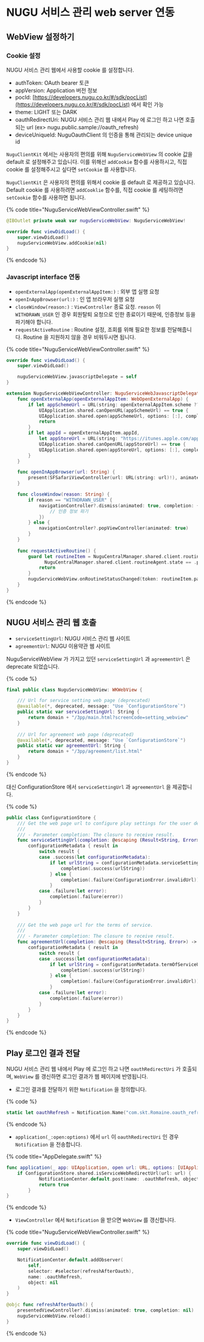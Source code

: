 # NUGU 서비스 관리 web server 연동

## WebView 설정하기

### Cookie 설정

NUGU 서비스 관리 웹에서 사용할 cookie 를 설정합니다.

* authToken: OAuth bearer 토큰
* appVersion: Application 버전 정보
* pocId: [https://developers.nugu.co.kr/#/sdk/pocList](https://developers.nugu.co.kr/#/sdk/pocList) 에서 확인 가능
* theme: LIGHT 또는 DARK
* oauthRedirectUri: NUGU 서비스 관리 웹 내에서 Play 에 로그인 하고 나면 호출되는 url (ex&gt; nugu.public.sample://oauth_refresh)
* deviceUniqueId: NuguOauthClient 의 인증을 통해 관리되는 device unique id

`NuguClientKit` 에서는 사용자의 편의를 위해 `NuguServiceWebView` 의 cookie 값을 default 로 설정해주고 있습니다. 이를 위해선 `addCookie` 함수를 사용하시고, 직접 cookie 를 설정해주시고 싶다면 `setCookie` 를 사용합니다.

`NuguClientKit` 은 사용자의 편의를 위해서 cookie 를 default 로 제공하고 있습니다. Default cookie 를 사용하려면 `addCooklie` 함수를, 직접 cookie 를 세팅하려면 `setCookie` 함수를 사용하면 됩니다.

{% code title="NuguServiceWebViewController.swift" %}
```swift
@IBOutlet private weak var nuguServiceWebView: NuguServiceWebView!

override func viewDidLoad() {
    super.viewDidLoad()
    nuguServiceWebView.addCookie(nil)
}
```
{% endcode %}

### Javascript interface 연동

* `openExternalApp(openExternalAppItem:)` : 외부 앱 실행 요청
* `openInAppBrowser(url:)` : 인 앱 브라우저 실행 요청
* `closeWindow(reason:)` : `ViewController` 종료 요청. `reason` 이 `WITHDRAWN_USER` 인 경우 회원탈퇴 요청으로 인한 종료이기 때문에, 인증정보 등을 파기해야 합니다.
* `requestActiveRoutine` : Routine 설정, 조회를 위해 필요한 정보를 전달해줍니다. Routine 을 지원하지 않을 경우 비워두시면 됩니다.

{% code title="NuguServiceWebViewController.swift" %}
```swift
override func viewDidLoad() {
    super.viewDidLoad()

    nuguServiceWebView.javascriptDelegate = self
}

extension NuguServiceWebViewController: NuguServiceWebJavascriptDelegate {
    func openExternalApp(openExternalAppItem: WebOpenExternalApp) {
        if let appSchemeUrl = URL(string: openExternalAppItem.scheme ?? ""),
            UIApplication.shared.canOpenURL(appSchemeUrl) == true {
            UIApplication.shared.open(appSchemeUrl, options: [:], completionHandler: nil)
            return
        }
        if let appId = openExternalAppItem.appId,
            let appStoreUrl = URL(string: "https://itunes.apple.com/app/" + appId + "?mt=8"),
            UIApplication.shared.canOpenURL(appStoreUrl) == true {
            UIApplication.shared.open(appStoreUrl, options: [:], completionHandler: nil)
        }
    }

    func openInAppBrowser(url: String) {
        present(SFSafariViewController(url: URL(string: url)!), animated: true, completion: nil)
    }

    func closeWindow(reason: String) {
        if reason == "WITHDRAWN_USER" {
            navigationController?.dismiss(animated: true, completion: {
                // 인증 정보 파기
            })
        } else {
            navigationController?.popViewController(animated: true)
        }
    }
    
    func requestActiveRoutine() {
        guard let routineItem = NuguCentralManager.shared.client.routineAgent.routineItem,
              NuguCentralManager.shared.client.routineAgent.state == .playing else {
            return
        }
        nuguServiceWebView.onRoutineStatusChanged(token: routineItem.payload.token, status: RoutineState.playing.routineActivity)
    }
}
```
{% endcode %}

## NUGU 서비스 관리 웹 호출

* `serviceSettingUrl`: NUGU 서비스 관리 웹 사이트
* `agreementUrl`: NUGU 이용약관 웹 사이트

NuguServiceWebView 가 가지고 있던 `serviceSettingUrl` 과 `agreementUrl` 은 deprecate 되었습니다.

{% code %}
```swift
final public class NuguServiceWebView: WKWebView {

    /// Url for service setting web page (deprecated)
    @available(*, deprecated, message: "Use `ConfigurationStore`")
    public static var serviceSettingUrl: String {
        return domain + "/3pp/main.html?screenCode=setting_webview"
    }
    
    /// Url for agreement web page (deprecated)
    @available(*, deprecated, message: "Use `ConfigurationStore`")
    public static var agreementUrl: String {
        return domain + "/3pp/agreement/list.html"
    }
}
```
{% endcode %}

대신 ConfigurationStore 에서 `serviceSettingUrl` 과 `agreementUrl` 을 제공합니다.

{% code %}
```swift
public class ConfigurationStore {
    /// Get the web page url to configure play settings for the user device.
    ///
    /// - Parameter completion: The closure to receive result.
    func serviceSettingUrl(completion: @escaping (Result<String, Error>) -> Void) {
        configurationMetadata { result in
            switch result {
            case .success(let configurationMetadata):
                if let urlString = configurationMetadata.serviceSetting {
                    completion(.success(urlString))
                } else {
                    completion(.failure(ConfigurationError.invalidUrl))
                }
            case .failure(let error):
                completion(.failure(error))
            }
        }
    }
    
    /// Get the web page url for the terms of service.
    ///
    /// - Parameter completion: The closure to receive result.
    func agreementUrl(completion: @escaping (Result<String, Error>) -> Void) {
        configurationMetadata { result in
            switch result {
            case .success(let configurationMetadata):
                if let urlString = configurationMetadata.termOfServiceUri {
                    completion(.success(urlString))
                } else {
                    completion(.failure(ConfigurationError.invalidUrl))
                }
            case .failure(let error):
                completion(.failure(error))
            }
        }
    }
}
```
{% endcode %}

## Play 로그인 결과 전달

NUGU 서비스 관리 웹 내에서 Play 에 로그인 하고 나면 `oauthRedirectUri` 가 호출되며, `WebView` 를 갱신하면 로그인 결과가 웹 페이지에 반영됩니다.

* 로그인 결과를 전달하기 위한 `Notification` 을 정의합니다.

{% code %}
```swift
static let oauthRefresh = Notification.Name("com.skt.Romaine.oauth_refresh")
```
{% endcode %}

* `application(_:open:options)` 에서 `url` 이 `oauthRedirectUri` 인 경우 `Notification` 을 전송합니다. 

{% code title="AppDelegate.swift" %}
```swift
func application(_ app: UIApplication, open url: URL, options: [UIApplication.OpenURLOptionsKey: Any] = [:]) -> Bool {
    if ConfigurationStore.shared.isServiceWebRedirectUrl(url: url) {
            NotificationCenter.default.post(name: .oauthRefresh, object: nil, userInfo: nil)
            return true
        }
}
```
{% endcode %}

* `ViewController` 에서 `Notification` 을 받으면 `WebView` 를 갱신합니다.

{% code title="NuguServiceWebViewController.swift" %}
```swift
override func viewDidLoad() {
    super.viewDidLoad()

    NotificationCenter.default.addObserver(
        self,
        selector: #selector(refreshAfterOauth),
        name: .oauthRefresh,
        object: nil
    )
}

@objc func refreshAfterOauth() {
    presentedViewController?.dismiss(animated: true, completion: nil)
    nuguServiceWebView.reload()
}
```
{% endcode %}


